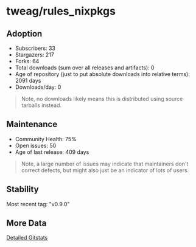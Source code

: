 # tweag/rules_nixpkgs

## Adoption

- Subscribers: 33
- Stargazers: 217
- Forks: 64
- Total downloads (sum over all releases and artifacts): 0
- Age of repository (just to put absolute downloads into relative terms): 2091 days
- Downloads/day: 0

> Note, no downloads likely means this is distributed using source tarballs instead.

## Maintenance

- Community Health: 75%
- Open issues: 50
- Age of last release: 409 days

> Note, a large number of issues may indicate that maintainers don't correct defects, but might also
> just be an indicator of lots of users.

## Stability

Most recent tag: "v0.9.0"

## More Data

[Detailed Gitstats](/bazel-catalog/gitstats/tweag/rules_nixpkgs)

